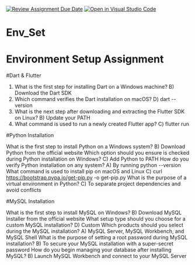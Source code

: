 [![Review Assignment Due Date](https://classroom.github.com/assets/deadline-readme-button-22041afd0340ce965d47ae6ef1cefeee28c7c493a6346c4f15d667ab976d596c.svg)](https://classroom.github.com/a/vnsr1XuU)
[![Open in Visual Studio Code](https://classroom.github.com/assets/open-in-vscode-2e0aaae1b6195c2367325f4f02e2d04e9abb55f0b24a779b69b11b9e10269abc.svg)](https://classroom.github.com/online_ide?assignment_repo_id=15629709&assignment_repo_type=AssignmentRepo)
# Env_Set

# Environment Setup Assignment

#Dart & Flutter

1. What is the first step for installing Dart on a Windows machine?
B) Download the Dart SDK
2. Which command verifies the Dart installation on macOS?
D) dart --version
3. What is the next step after downloading and extracting the Flutter SDK on Linux?
B) Update your PATH
4. What command is used to run a newly created Flutter app?
C) flutter run

#Python Installation

What is the first step to install Python on a Windows system?
B) Download Python from the official website
Which option should you ensure is checked during Python installation on Windows?
C) Add Python to PATH
How do you verify Python installation on any system?
A) By running python --version
What command is used to install pip on macOS and Linux
C) curl https://bootstrap.pypa.io/get-pip.py -o get-pip.py
What is the purpose of a virtual environment in Python?
C) To separate project dependencies and avoid conflicts

#MySQL Installation

What is the first step to install MySQL on Windows?
B) Download MySQL Installer from the official website
What setup type should you choose for a custom MySQL installation?
D) Custom
Which products should you select during the MySQL installation?
A) MySQL Server, MySQL Workbench, and MySQL Shell
What is the purpose of setting a root password during MySQL installation?
B) To secure your MySQL installation with a super-secret password
How do you begin managing your database after installing MySQL?
B) Launch MySQL Workbench and connect to your MySQL Server
